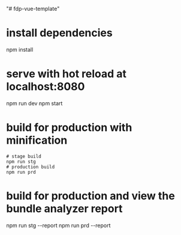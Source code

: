 "# fdp-vue-template" 

# install dependencies
npm install

# serve with hot reload at localhost:8080
npm run dev
npm start

# build for production with minification
    # stage build
    npm run stg
    # production build
    npm run prd

# build for production and view the bundle analyzer report
npm run stg --report
npm run prd --report